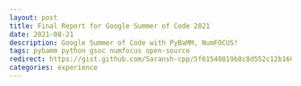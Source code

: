 ```yaml
---
layout: post
title: Final Report for Google Summer of Code 2021
date: 2021-08-21
description: Google Summer of Code with PyBaMM, NumFOCUS!
tags: pybamm python gsoc numfocus open-source
redirect: https://gist.github.com/Saransh-cpp/5f61540819b8c8d552c12b1609915f5d/revisions
categories: experience
---
```


